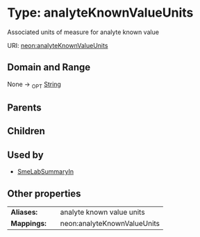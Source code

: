 
# Type: analyteKnownValueUnits


Associated units of measure for analyte known value

URI: [neon:analyteKnownValueUnits](https://data.neonscience.org/analyteKnownValueUnits)


## Domain and Range

None ->  <sub>OPT</sub> [String](types/String.md)

## Parents


## Children


## Used by

 * [SmeLabSummaryIn](SmeLabSummaryIn.md)

## Other properties

|  |  |  |
| --- | --- | --- |
| **Aliases:** | | analyte known value units |
| **Mappings:** | | neon:analyteKnownValueUnits |

